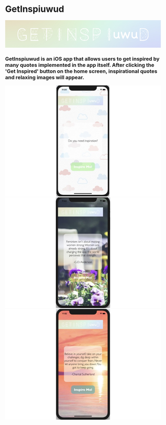 # GetInspiuwud

![alt text](https://github.com/ckuo15/GetInspiuwud/blob/master/ios-workshop/Images/logo.jpg)
### GetInspiuwud is an iOS app that allows users to get inspired by many quotes implemented in the app itself. After clicking the 'Get Inspired' button on the home screen, inspirational quotes and relaxing images will appear.

![alt text](https://github.com/ckuo15/GetInspiuwud/blob/master/ios-workshop/Images/iosapp1.jpg)
![alt text](https://github.com/ckuo15/GetInspiuwud/blob/master/ios-workshop/Images/ios3.jpg)
![alt text](https://github.com/ckuo15/GetInspiuwud/blob/master/ios-workshop/Images/ios4.jpg)

